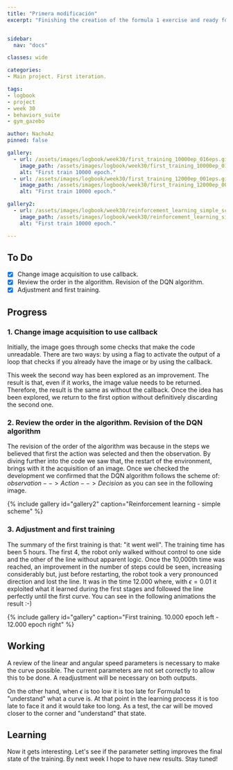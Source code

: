 ```yaml
---
title: "Primera modificación"
excerpt: "Finishing the creation of the formula 1 exercise and ready for testing."


sidebar:
  nav: "docs"

classes: wide

categories:
- Main project. First iteration.

tags:
- logbook
- project
- week 30
- behaviors_suite
- gym_gazebo

author: NachoAz
pinned: false

gallery:
  - url: /assets/images/logbook/week30/first_training_10000ep_016eps.gif
    image_path: /assets/images/logbook/week30/first_training_10000ep_016eps.gif
    alt: "First train 10000 epoch."
  - url: /assets/images/logbook/week30/first_training_12000ep_001eps.gif
    image_path: /assets/images/logbook/week30/first_training_12000ep_001eps.gif
    alt: "First train 10000 epoch."

gallery2:
  - url: /assets/images/logbook/week30/reinforcement_learning_simple_scheme.png
    image_path: /assets/images/logbook/week30/reinforcement_learning_simple_scheme.png
    alt: "First train 10000 epoch."

---
```


## To Do

- [X] Change image acquisition to use callback.
- [X] Review the order in the algorithm. Revision of the DQN algorithm.
- [X] Adjustment and first training.

## Progress

### 1. Change image acquisition to use callback

Initially, the image goes through some checks that make the code unreadable. There are two ways: by using a flag to activate the output of a loop that checks if you already have the image or by using the callback.

This week the second way has been explored as an improvement. The result is that, even if it works, the image value needs to be returned. Therefore, the result is the same as without the callback. Once the idea has been explored, we return to the first option without definitively discarding the second one.

### 2. Review the order in the algorithm. Revision of the DQN algorithm

The revision of the order of the algorithm was because in the steps we believed that first the action was selected and then the observation. By diving further into the code we saw that, the restart of the environment, brings with it the acquisition of an image. Once we checked the development we confirmed that the DQN algorithm follows the scheme of: $observation --> Action --> Decision$ as you can see in the following image.

{% include gallery id="gallery2" caption="Reinforcement learning - simple scheme" %}

### 3. Adjustment and first training

The summary of the first training is that: "it went well". The training time has been 5 hours. The first 4, the robot only walked without control to one side and the other of the line without apparent logic. Once the 10,000th time was reached, an improvement in the number of steps could be seen, increasing considerably but, just before restarting, the robot took a very pronounced direction and lost the line. It was in the time 12.000 where, with $\epsilon = 0.01$ it exploited what it learned during the first stages and followed the line perfectly until the first curve. You can see in the following animations the result :-)

{% include gallery id="gallery" caption="First training. 10.000 epoch left - 12.000 epoch right" %}

## Working

A review of the linear and angular speed parameters is necessary to make the curve possible. The current parameters are not set correctly to allow this to be done. A readjustment will be necessary on both outputs.

On the other hand, when $\epsilon$ is too low it is too late for Formula1 to "understand" what a curve is. At that point in the learning process it is too late to face it and it would take too long. As a test, the car will be moved closer to the corner and "understand" that state.

## Learning

Now it gets interesting. Let's see if the parameter setting improves the final state of the training. By next week I hope to have new results. Stay tuned!
